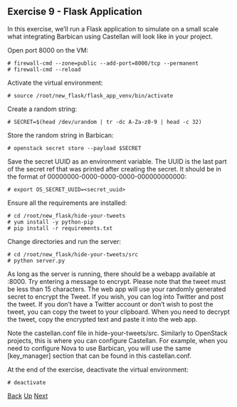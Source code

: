 ## Exercise 9 - Flask Application
In this exercise, we’ll run a Flask application to simulate on a small scale what integrating Barbican using Castellan will look like in your project.

Open port 8000 on the VM:

    # firewall-cmd --zone=public --add-port=8000/tcp --permanent
    # firewall-cmd --reload

Activate the virtual environment:

    # source /root/new_flask/flask_app_venv/bin/activate

Create a random string:

    # SECRET=$(head /dev/urandom | tr -dc A-Za-z0-9 | head -c 32)

Store the random string in Barbican:

    # openstack secret store --payload $SECRET

Save the secret UUID as an environment variable.  The UUID is the last part of the secret ref that was printed after creating the secret.  It should be in the format of 00000000-0000-0000-0000-000000000000:

    # export OS_SECRET_UUID=<secret_uuid>

Ensure all the requirements are installed:

    # cd /root/new_flask/hide-your-tweets
    # yum install -y python-pip
    # pip install -r requirements.txt

Change directories and run the server:

    # cd /root/new_flask/hide-your-tweets/src
    # python server.py

As long as the server is running, there should be a webapp available at <your-vm-ip>:8000.  Try entering a message to encrypt.  Please note that the tweet must be less than 15 characters.  The web app will use your randomly generated secret to encrypt the Tweet.  If you wish, you can log into Twitter and post the tweet.  If you don’t have a Twitter account or don’t wish to post the tweet, you can copy the tweet to your clipboard.  When you need to decrypt the tweet, copy the encrypted text and paste it into the web app.

Note the castellan.conf file in hide-your-tweets/src.  Similarly to OpenStack projects, this is where you can configure Castellan.  For example, when you need to configure Nova to use Barbican, you will use the same [key_manager] section that can be found in this castellan.conf.

At the end of the exercise, deactivate the virtual environment:

    # deactivate


[Back](Exercise_08_X509_Certifcates.md) [Up](../README.md) [Next](Exercise_10_HSM_Integration.md)
